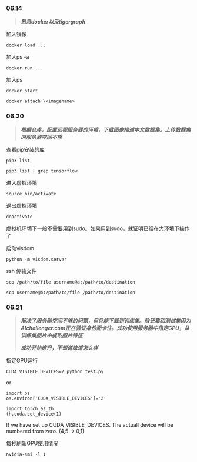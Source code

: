 ### 06.14

> ***熟悉docker以及tigergraph***

加入镜像
```
docker load ...
```

加入ps -a
```
docker run ...
```

加入ps
```
docker start
```
```
docker attach \<imagename>
```

### 06.20

> ***根据仓库，配置远程服务器的环境，下载图像描述中文数据集。上传数据集时服务器空间不够***

查看pip安装的库

```pip3 list```

```pip3 list | grep tensorflow```

进入虚拟环境

```source bin/activate```

退出虚拟环境

```deactivate```

虚拟机环境下一般不需要用到sudo。如果用到sudo，就证明已经在大环境下操作了

启动visdom

```python -m visdom.server```

ssh 传输文件

```scp /path/to/file username@a:/path/to/destination```

```scp username@b:/path/to/file /path/to/destination```


### 06.21

> ***解决了服务器空间不够的问题，但只能下载到训练集。验证集和测试集因为AIchallenger.com正在验证身份而卡住。成功使用服务器中指定GPU，从训练集图片中提取图片特征***
>
> ***成功开始炼丹，不知道味道怎么样***

指定GPU运行

```CUDA_VISIBLE_DEVICES=2 python test.py```

or

```
import os
os.environ['CUDA_VISIBLE_DEVICES']='2'
```

```
import torch as th
th.cuda.set_device(1)
```

If we have set up CUDA_VISIBLE_DEVICES. The actuall device will be numbered from zero. (4,5 -> 0,1)

每秒刷新GPU使用情况

```nvidia-smi -l 1```

